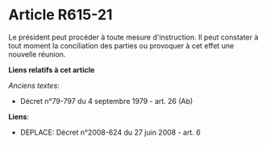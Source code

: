 # Article R615-21

Le président peut procéder à toute mesure d'instruction. Il peut constater à tout moment la conciliation des parties ou
provoquer à cet effet une nouvelle réunion.

**Liens relatifs à cet article**

_Anciens textes_:

  - Décret n°79-797 du 4 septembre 1979 - art. 26 (Ab)

**Liens**:

  - DEPLACE: Décret n°2008-624 du 27 juin 2008 - art. 6
